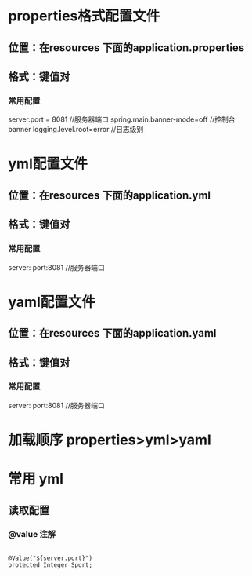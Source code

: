 # properties格式配置文件
## 位置：在resources 下面的application.properties
## 格式：键值对 

### 常用配置
server.port = 8081 //服务器端口
spring.main.banner-mode=off //控制台banner
logging.level.root=error //日志级别 


# yml配置文件

## 位置：在resources 下面的application.yml
## 格式：键值对

### 常用配置
server:
    port:8081 //服务器端口


# yaml配置文件

## 位置：在resources 下面的application.yaml
## 格式：键值对

### 常用配置
server:
    port:8081 //服务器端口



# 加载顺序  properties>yml>yaml 
# 常用 yml


## 读取配置
### @value 注解
<code>
@Value("${server.port}")
protected Integer Sport;
</code>